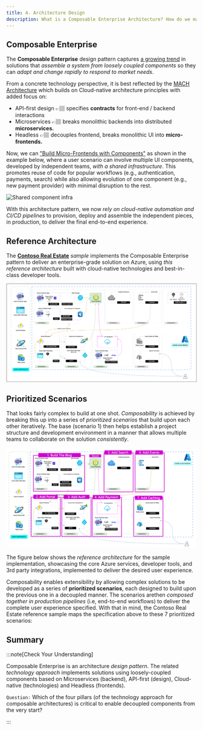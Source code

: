 ```yaml
---
title: 4. Architecture Design
description: What is a Composable Enterprise Architecture? How do we map the Contoso Real Estate application requirements to this architecture pattern?
---
```


## Composable Enterprise

The **Composable Enterprise** design pattern captures [a growing trend](https://www.forbes.com/sites/forbesbusinesscouncil/2023/01/18/composable-architecture-101-how-to-make-the-transition-in-your-business/?sh=283f4a5754ee) in solutions that _assemble a system from loosely coupled components_ so they can _adapt and change rapidly to respond to market needs_. 

From a concrete technology perspective, it is best reflected by the [MACH Architecture](https://macharchitecture.com/) which builds on Cloud-native architecture principles with added focus on:
 - API-first design 👉🏽 specifies **contracts** for front-end / backend interactions
 - Microservices 👉🏽 breaks monolithic backends into distributed **microservices.** 
 - Headless 👉🏽 decouples frontend, breaks monolithic UI into **micro-frontends.**

Now, we can ["Build Micro-Frontends with Components"](https://devblogs.microsoft.com/startups/building-micro-frontends-with-components/) as shown in the example below, where a user scenario can involve multiple UI components, developed by independent teams, _with a shared infrastructure_. This promotes reuse of code for popular workflows (e.g., authentication, payments, search) while also allowing evolution of one component (e.g., new payment provider) with minimal disruption to the rest.

![Shared component infra](https://devblogs.microsoft.com/startups/wp-content/uploads/sites/66/2021/02/infrastructure.png)

With this architecture pattern, we now _rely on cloud-native automation and CI/CD pipelines_ to provision, deploy and assemble the independent pieces, in production, to deliver the final end-to-end experience.

## Reference Architecture

The [**Contoso Real Estate**](https://aka.ms/contoso-real-estate/github) _sample_ implements the Composable Enterprise pattern to deliver an enterprise-grade solution on Azure, using _this reference architecture_ built with cloud-native technologies and best-in-class developer tools.

![Contoso Real Estate Reference architecture](./../../../assets/contoso-real-estate-arch.png)


## Prioritized Scenarios

That looks fairly complex to build at one shot. _Composability_ is achieved by breaking this up into a series of _prioritized scenarios_ that build upon each other iteratively. The base (scenario 1) then helps establish a project structure and development environment in a manner that allows multiple teams to collaborate on the solution _consistently_.

![Contoso Real Estate Reference architecture](./../../../assets/contoso-prioritized-scenarios.png)

The figure below shows the _reference architecture_ for the sample implementation, showcasing the core Azure services, developer tools, and 3rd party integrations, implemented to deliver the desired user experience.

Composability enables extensibility by allowing complex solutions to be developed as a series of **prioritized scenarios**, each designed to build upon the previous one in a decoupled manner. The scenarios arethen _composed together in production pipelines_ (i.e, end-to-end workflows) to deliver the complete user experience specified. With that in mind, the Contoso Real Estate reference sample maps the specification above to these 7 prioritized scenarios:

## Summary

:::note[Check Your Understanding]

Composable Enterprise is an architecture _design pattern_. The related _technology approach_ implements solutions using loosely-coupled components based on Microservices (backend), API-first (design), Cloud-native (technologies) and Headless (frontends).

`Question:` Which of the four pillars (of the technology approach for composable architectures) is critical to enable decoupled components from the very start?

:::